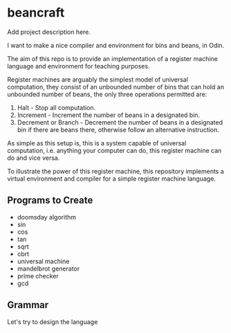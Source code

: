 # beancraft

Add project description here.

I want to make a nice compiler and environment for bins and beans, in Odin.

The aim of this repo is to provide an implementation of a register machine language and environment for teaching purposes.

Register machines are arguably the simplest model of universal computation, they consist of an unbounded number of bins that can hold an unbounded number of beans, the only three operations permitted are:

 1. Halt - Stop all computation.
 2. Increment - Increment the number of beans in a designated bin.
 3. Decrement or Branch - Decrement the number of beans in a designated bin if there are beans there, otherwise follow an alternative instruction.

As simple as this setup is, this is a system capable of universal computation, i.e. anything your computer can do, this register machine can do and vice versa.

To illustrate the power of this register machine, this repository implements a virtual environment and compiler for a simple register machine language.

## Programs to Create

 - doomsday algorithm
 - sin
 - cos
 - tan
 - sqrt
 - cbrt
 - universal machine
 - mandelbrot generator
 - prime checker
 - gcd


## Grammar

Let's try to design the language
